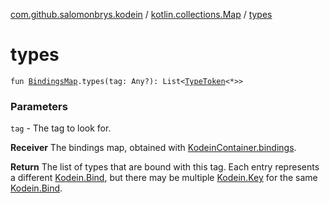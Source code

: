 [com.github.salomonbrys.kodein](../index.md) / [kotlin.collections.Map](index.md) / [types](.)

# types

`fun `[`BindingsMap`](../-bindings-map.md)`.types(tag: Any?): List<`[`TypeToken`](../-type-token/index.md)`<*>>`

### Parameters

`tag` - The tag to look for.

**Receiver**
The bindings map, obtained with [KodeinContainer.bindings](../-kodein-container/bindings.md).

**Return**
The list of types that are bound with this tag. Each entry represents a different [Kodein.Bind](../-kodein/-bind/index.md),
    but there may be multiple [Kodein.Key](../-kodein/-key/index.md) for the same [Kodein.Bind](../-kodein/-bind/index.md).

